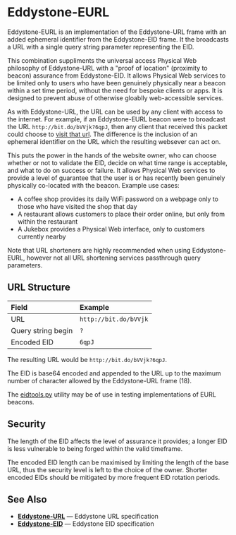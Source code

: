 # Eddystone-EURL

Eddystone-EURL is an implementation of the Eddystone-URL frame with an added ephemeral identifier from the Eddystone-EID frame. It the  broadcasts a URL with a single query string parameter representing the EID.

This combination suppliments the universal access Physical Web philosophy of Eddystone-URL with a "proof of location" (proximity to beacon) assurance from Eddystone-EID. It allows Physical Web services to be limited only to users who have been genuinely physically near a beacon within a set time period, without the need for bespoke clients or apps. It is designed to prevent abuse of otherwise gloablly web-accessible services.

As with Eddystone-URL, the URL can be used by any client with access to the internet.  For example, if an Eddystone-EURL beacon were to broadcast the URL `http://bit.do/bVVjk?6qpJ`, then any client that received this packet could choose to [visit that url](http://bit.do/bVVjk?6qpJ). The difference is the inclusion of an ephemeral identifier on the URL which the resulting websever can act on.

This puts the power in the hands of the website owner, who can choose whether or not to validate the EID, decide on what time range is acceptable, and what to do on success or failure. It allows Physical Web services to provide a level of guarantee that the user is or has recently been genuinely physically co-located with the beacon.
Example use cases:
* A coffee shop provides its daily WiFi password on a webpage only to those who have visited the shop that day
* A restaurant allows customers to place their order online, but only from within the restaurant
* A Jukebox provides a Physical Web interface, only to customers currently nearby

Note that URL shorteners are highly recommended when using Eddystone-EURL, however not all URL shortening services passthrough query parameters.

## URL Structure

|Field  | Example
|:------- | :---------
| URL   					  | `http://bit.do/bVVjk`
| Query string begin| `?`
| Encoded EID       | `6qpJ`

The resulting URL would be `http://bit.do/bVVjk?6qpJ`.

The EID is base64 encoded and appended to the URL up to the maximum number of character allowed by the Eddystone-URL frame (18). 

The [eidtools.py](../../eddystone-eid/tools/eidtools.py) utility may be of use in testing implementations of EURL beacons.

## Security

The length of the EID affects the level of assurance it provides; a longer EID is less vulnerable to being forged within the valid timeframe.

The encoded EID length can be maximised by limiting the length of the base URL, thus the security level is left to the choice of the owner. Shorter encoded EIDs should be mitigated by more frequent EID rotation periods.

## See Also

* **[Eddystone-URL](../../eddystone-url/README.md)** — Eddystone URL specification
* **[Eddystone-EID](../../eddystone-eid/README.md)** — Eddystone EID specification